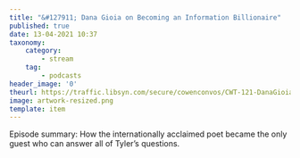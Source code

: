 ```yaml
---
title: "&#127911; Dana Gioia on Becoming an Information Billionaire"
published: true
date: 13-04-2021 10:37
taxonomy:
    category:
        - stream
    tag:
        - podcasts
header_image: '0'
theurl: https://traffic.libsyn.com/secure/cowenconvos/CWT-121-DanaGioia-v1.mp3?dest-id=850607
image: artwork-resized.png
template: item
--- 
```

Episode summary: How the internationally acclaimed poet became the only guest who can answer all of Tyler’s questions.
